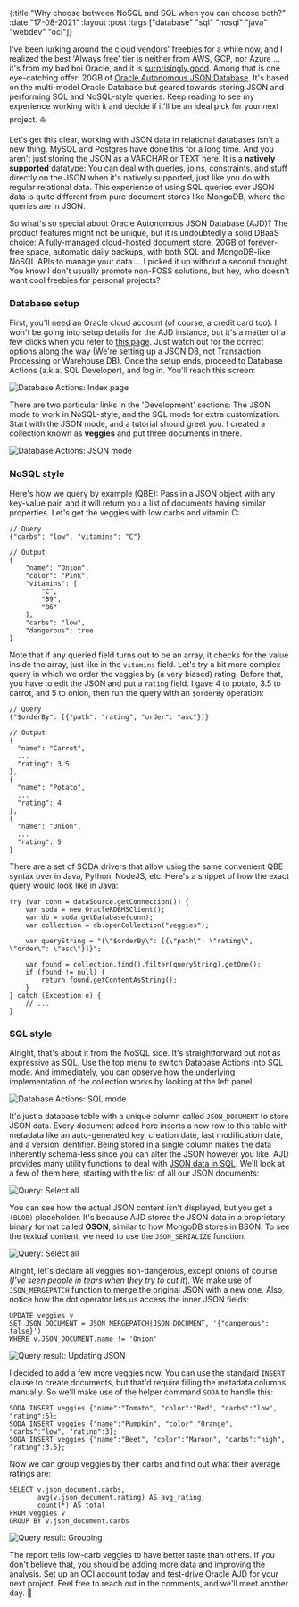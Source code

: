 {:title  "Why choose between NoSQL and SQL when you can choose both?"
 :date   "17-08-2021"
 :layout :post
 :tags   ["database" "sql" "nosql" "java" "webdev" "oci"]}

I've been lurking around the cloud vendors' freebies for a while now, and I realized the best 'Always free' tier is neither from AWS, GCP, nor Azure ... it's from my bad boi Oracle, and it is [surprisingly good](https://www.oracle.com/cloud/free/#always-free). Among that is one eye-catching offer: 20GB of [Oracle Autonomous JSON Database](https://www.oracle.com/autonomous-database/autonomous-json-database). It's based on the multi-model Oracle Database but geared towards storing JSON and performing SQL and NoSQL-style queries. Keep reading to see my experience working with it and decide if it'll be an ideal pick for your next project. ⛵

Let's get this clear, working with JSON data in relational databases isn't a new thing. MySQL and Postgres have done this for a long time. And you aren't just storing the JSON as a VARCHAR or TEXT here. It is a **natively supported** datatype: You can deal with queries, joins, constraints, and stuff directly on the JSON when it's natively supported, just like you do with regular relational data. This experience of using SQL queries over JSON data is quite different from pure document stores like MongoDB, where the queries are in JSON. 

So what's so special about Oracle Autonomous JSON Database (AJD)? The product features might not be unique, but it is undoubtedly a solid DBaaS choice: A fully-managed cloud-hosted document store, 20GB of forever-free space, automatic daily backups, with both SQL and MongoDB-like NoSQL APIs to manage your data ... I picked it up without a second thought. You know I don't usually promote non-FOSS solutions, but hey, who doesn't want cool freebies for personal projects?

### Database setup
First, you'll need an Oracle cloud account (of course, a credit card too). I won't be going into setup details for the AJD instance, but it's a matter of a few clicks when you refer to [this page](https://oracle.github.io/learning-library/developer-library/oracle-db-features-for-developers/workshops/adb-json-freetier/?lab=pre-register-free-tier-account). Just watch out for the correct options along the way (We're setting up a JSON DB, not Transaction Processing or Warehouse DB). Once the setup ends, proceed to Database Actions (a.k.a. SQL Developer), and log in. You'll reach this screen:

![Database Actions: Index page](/img/2021/ajd-db-actions.png)

There are two particular links in the 'Development' sections: The JSON mode to work in NoSQL-style, and the SQL mode for extra customization. Start with the JSON mode, and a tutorial should greet you. I created a collection known as **veggies** and put three documents in there.

![Database Actions: JSON mode](/img/2021/ajd-json.png)

### NoSQL style
Here's how we query by example (QBE): Pass in a JSON object with any key-value pair, and it will return you a list of documents having similar properties. Let's get the veggies with low carbs and vitamin C:

```lang-json
// Query
{"carbs": "low", "vitamins": "C"}

// Output
{
    "name": "Onion",
    "color": "Pink",
    "vitamins": [
        "C",
        "B9",
        "B6"
    ],
    "carbs": "low",
    "dangerous": true
}
```

Note that if any queried field turns out to be an array, it checks for the value inside the array, just like in the `vitamins` field. Let's try a bit more complex query in which we order the veggies by (a very biased) rating. Before that, you have to edit the JSON and put a `rating` field. I gave 4 to potato, 3.5 to carrot, and 5 to onion, then run the query with an `$orderBy` operation:

```lang-json
// Query
{"$orderBy": [{"path": "rating", "order": "asc"}]}

// Output
{ 
  "name": "Carrot",
  ...
  "rating": 3.5
},
{ 
  "name": "Potato",
  ...
  "rating": 4
},
{ 
  "name": "Onion",
  ...
  "rating": 5
}
```

There are a set of SODA drivers that allow using the same convenient QBE syntax over in Java, Python, NodeJS, etc. Here's a snippet of how the exact query would look like in Java:

```lang-java
try (var conn = dataSource.getConnection()) {
    var soda = new OracleRDBMSClient();
    var db = soda.getDatabase(conn);
    var collection = db.openCollection("veggies");

    var queryString = "{\"$orderBy\": [{\"path\": \"rating\", \"order\": \"asc\"}]}";

    var found = collection.find().filter(queryString).getOne();
    if (found != null) {
        return found.getContentAsString();
    }
} catch (Exception e) {
    // ...
}
```

### SQL style
Alright, that's about it from the NoSQL side. It's straightforward but not as expressive as SQL. Use the top menu to switch Database Actions into SQL mode. And immediately, you can observe how the underlying implementation of the collection works by looking at the left panel.

![Database Actions: SQL mode](/img/2021/ajd-sql.png)

It's just a database table with a unique column called `JSON_DOCUMENT` to store JSON data. Every document added here inserts a new row to this table with metadata like an auto-generated key, creation date, last modification date, and a version identifier. Being stored in a single column makes the data inherently schema-less since you can alter the JSON however you like. AJD provides many utility functions to deal with [JSON data in SQL](https://docs.oracle.com/en/database/oracle/oracle-database/19/adjsn/store-and-manage-json-data.html). We'll look at a few of them here, starting with the list of all our JSON documents:

![Query: Select all](/img/2021/ajd-sql-select-all.png)

You can see how the actual JSON content isn't displayed, but you get a `(BLOB)` placeholder. It's because AJD stores the JSON data in a proprietary binary format called **OSON**, similar to how MongoDB stores in BSON. To see the textual content, we need to use the `JSON_SERIALIZE` function.

![Query: Select all](/img/2021/ajd-sql-json-serialize.png)

Alright, let's declare all veggies non-dangerous, except onions of course (_I've seen people in tears when they try to cut it_). We make use of `JSON_MERGEPATCH` function to merge the original JSON with a new one. Also, notice how the dot operator lets us access the inner JSON fields:

```lang-sql
UPDATE veggies v
SET JSON_DOCUMENT = JSON_MERGEPATCH(JSON_DOCUMENT, '{"dangerous": false}')
WHERE v.JSON_DOCUMENT.name != 'Onion'
```

![Query result: Updating JSON](/img/2021/ajd-sql-update.png)

I decided to add a few more veggies now. You can use the standard `INSERT` clause to create documents, but that'd require filling the metadata columns manually. So we'll make use of the helper command `SODA` to handle this:

```lang-sql
SODA INSERT veggies {"name":"Tomato", "color":"Red", "carbs":"low", "rating":5};
SODA INSERT veggies {"name":"Pumpkin", "color":"Orange", "carbs":"low", "rating":3};
SODA INSERT veggies {"name":"Beet", "color":"Maroon", "carbs":"high", "rating":3.5};
```

Now we can group veggies by their carbs and find out what their average ratings are:

```lang-sql
SELECT v.json_document.carbs, 
       avg(v.json_document.rating) AS avg_rating,
       count(*) AS total
FROM veggies v
GROUP BY v.json_document.carbs
```

![Query result: Grouping](/img/2021/ajd-sql-group-by.png)

The report tells low-carb veggies to have better taste than others. If you don't believe that, you should be adding more data and improving the analysis. Set up an OCI account today and test-drive Oracle AJD for your next project. Feel free to reach out in the comments, and we'll meet another day. 👋
